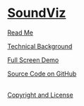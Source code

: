 [SoundViz](./index.html )
===

<p id=rm >
	<a href=JavaScript:displayPage("readme.md",rm); >Read Me</a>
</p>

<p id=tb >
	<a href=JavaScript:displayPage("technical-background.md",tb); >Technical Background</a>
</p>

<i class="fa fa-external-link"></i> [Full Screen Demo]( http://soundviz.github.io/latest/ )

<i class="fa fa-external-link"></i> [Source Code on GitHub]( https://github.com/soundviz/soundviz.github.io ) 
<br>
<br>

 
<i class="fa fa-external-link"></i> [Copyright and License]( http://soundviz.github.io/soundviz-copyright-notice-and-license.md )